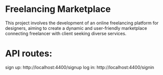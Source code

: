 # Freelancing Marketplace

This project involves the development of an online freelancing platform for designers, aiming to create a dynamic and user-friendly marketplace connecting freelancer with client seeking diverse services.

# API routes:
sign up: http://localhost:4400/signup
log in: http://localhost:4400/signin
